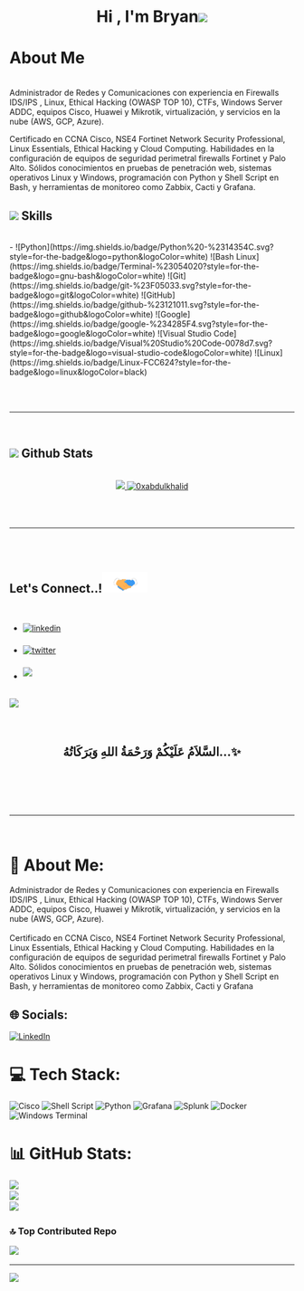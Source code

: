 
<h1 align="center"><b>Hi , I'm Bryan</b><img src="https://media.giphy.com/media/hvRJCLFzcasrR4ia7z/giphy.gif" width="35"></h1>
<!--  -->

<h1 align="left"><b>About Me</b></h1>
<br>
Administrador de Redes y Comunicaciones con experiencia en Firewalls IDS/IPS , Linux, Ethical Hacking (OWASP TOP 10), CTFs,
Windows Server ADDC, equipos Cisco, Huawei y Mikrotik, virtualización, y servicios en la nube (AWS, GCP, Azure). 

Certificado en CCNA Cisco, NSE4 Fortinet Network Security Professional, Linux Essentials, Ethical Hacking y Cloud Computing. Habilidades en la 
configuración de equipos de seguridad perimetral firewalls Fortinet y Palo Alto. Sólidos conocimientos en pruebas de penetración web, sistemas 
operativos Linux y Windows, programación con Python y Shell Script en Bash, y herramientas de monitoreo como Zabbix, Cacti y Grafana.
<br>


## <img src="https://media2.giphy.com/media/QssGEmpkyEOhBCb7e1/giphy.gif?cid=ecf05e47a0n3gi1bfqntqmob8g9aid1oyj2wr3ds3mg700bl&rid=giphy.gif" width ="25"><b> Skills</b>
<br>
   -
    ![Python](https://img.shields.io/badge/Python%20-%2314354C.svg?style=for-the-badge&logo=python&logoColor=white)
    ![Bash Linux](https://img.shields.io/badge/Terminal-%23054020?style=for-the-badge&logo=gnu-bash&logoColor=white)
    ![Git](https://img.shields.io/badge/git-%23F05033.svg?style=for-the-badge&logo=git&logoColor=white)
    ![GitHub](https://img.shields.io/badge/github-%23121011.svg?style=for-the-badge&logo=github&logoColor=white)
    ![Google](https://img.shields.io/badge/google-%234285F4.svg?style=for-the-badge&logo=google&logoColor=white)
    ![Visual Studio Code](https://img.shields.io/badge/Visual%20Studio%20Code-0078d7.svg?style=for-the-badge&logo=visual-studio-code&logoColor=white)
    ![Linux](https://img.shields.io/badge/Linux-FCC624?style=for-the-badge&logo=linux&logoColor=black) 

<br>

</p>

<br>
<br>

-----

<br>


## <img src="https://media.giphy.com/media/iY8CRBdQXODJSCERIr/giphy.gif" width="35"><b> Github Stats </b>
<br>

<div align="center">

<a href="https://github.com/0xabdulkhalid/">
  <img src="https://github-readme-stats.vercel.app/api?username=0xabdulkhalid&include_all_commits=true&count_private=true&show_icons=true&line_height=20&title_color=7A7ADB&icon_color=2234AE&text_color=D3D3D3&bg_color=0,000000,130F40" width="450"/>
  <img src="https://github-readme-stats.vercel.app/api/top-langs?username=0xabdulkhalid&show_icons=true&locale=en&layout=compact&line_height=20&title_color=7A7ADB&icon_color=2234AE&text_color=D3D3D3&bg_color=0,000000,130F40" width="375"  alt="0xabdulkhalid"/>

</a>
</div>

<br>
<br>
<br>

-----

<br>
<br>

## <b> Let's Connect..!</b><img src="https://github.com/0xAbdulKhalid/0xAbdulKhalid/raw/main/assets/mdImages/handshake.gif" width ="80">
<br>
<div align='left'>

<ul>

<li>
<a href="https://linkedin.com/in/0xabdulkhalid" target="_blank">
<img src="https://img.shields.io/badge/linkedin:  0xabdulkhalid-%2300acee.svg?color=405DE6&style=for-the-badge&logo=linkedin&logoColor=white" alt=linkedin style="margin-bottom: 5px;"/>
</a>
</li>

<br>

<li>
<a href="https://twitter.com/0xabdulkhalid" target="_blank">
<img src="https://img.shields.io/badge/twitter:  0xabdulkhalid-%2300acee.svg?color=1DA1F2&style=for-the-badge&logo=twitter&logoColor=white" alt=twitter style="margin-bottom: 5px;"/>
</a>
</li>

<br>

<li>
<a href="mailto:0xabdulkhalid@gmail.com" target="_blank">
<img src="https://img.shields.io/badge/gmail:  0xabdulkhalid-%23EA4335.svg?style=for-the-badge&logo=gmail&logoColor=white" t=mail style="margin-bottom: 5px;" />
</a>
</li>
	
</ul>
</div>

<br>
<img src="https://user-images.githubusercontent.com/73097560/115834477-dbab4500-a447-11eb-908a-139a6edaec5c.gif">
<br>
<br>
<br>

<div align='center'>

## <b>السَّلاَمُ عَلَيْكُمْ وَرَحْمَةُ اللهِ وَبَرَكَاتُهُ...✨</b>

</div>
<br>
<br>
<br>
<br>

---

<br>

# 💫 About Me:
Administrador de Redes y Comunicaciones con experiencia en Firewalls IDS/IPS , Linux, Ethical Hacking (OWASP TOP 10), CTFs, Windows Server ADDC, equipos Cisco, Huawei y Mikrotik, virtualización, y servicios en la nube (AWS, GCP, Azure). <br><br>Certificado en CCNA Cisco, NSE4 Fortinet Network Security Professional, Linux Essentials, Ethical Hacking y Cloud Computing. Habilidades en la configuración de equipos de seguridad perimetral firewalls Fortinet y Palo Alto. Sólidos conocimientos en pruebas de penetración web, sistemas operativos Linux y Windows, programación con Python y Shell Script en Bash, y herramientas de monitoreo como Zabbix, Cacti y Grafana


## 🌐 Socials:
[![LinkedIn](https://img.shields.io/badge/LinkedIn-%230077B5.svg?logo=linkedin&logoColor=white)](https://linkedin.com/in/bryan-alexis-vitor-diaz) 

# 💻 Tech Stack:
![Cisco](https://img.shields.io/badge/cisco-%23049fd9.svg?style=for-the-badge&logo=cisco&logoColor=black) ![Shell Script](https://img.shields.io/badge/shell_script-%23121011.svg?style=for-the-badge&logo=gnu-bash&logoColor=white) ![Python](https://img.shields.io/badge/python-3670A0?style=for-the-badge&logo=python&logoColor=ffdd54) ![Grafana](https://img.shields.io/badge/grafana-%23F46800.svg?style=for-the-badge&logo=grafana&logoColor=white) ![Splunk](https://img.shields.io/badge/splunk-%23000000.svg?style=for-the-badge&logo=splunk&logoColor=white) ![Docker](https://img.shields.io/badge/docker-%230db7ed.svg?style=for-the-badge&logo=docker&logoColor=white) ![Windows Terminal](https://img.shields.io/badge/Windows%20Terminal-%234D4D4D.svg?style=for-the-badge&logo=windows-terminal&logoColor=white)
# 📊 GitHub Stats:
![](https://github-readme-stats.vercel.app/api?username=bryanzsh&theme=tokyonight&hide_border=false&include_all_commits=false&count_private=false)<br/>
![](https://github-readme-streak-stats.herokuapp.com/?user=bryanzsh&theme=tokyonight&hide_border=false)<br/>
![](https://github-readme-stats.vercel.app/api/top-langs/?username=bryanzsh&theme=tokyonight&hide_border=false&include_all_commits=false&count_private=false&layout=compact)

### 🔝 Top Contributed Repo
![](https://github-contributor-stats.vercel.app/api?username=bryanzsh&limit=5&theme=tokyonight&combine_all_yearly_contributions=true)

---
[![](https://visitcount.itsvg.in/api?id=bryanzsh&icon=0&color=12)](https://visitcount.itsvg.in)

<!-- Proudly created with GPRM ( https://gprm.itsvg.in ) -->
